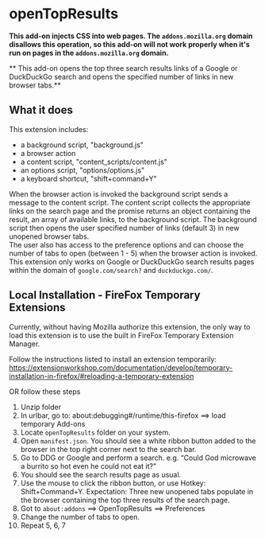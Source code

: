 # openTopResults

**This add-on injects CSS into web pages. The `addons.mozilla.org` domain disallows this operation, so this add-on will not work properly when it's run on pages in the `addons.mozilla.org` domain.**

** This add-on opens the top three search results links of a Google or DuckDuckGo search and opens the specified number of links in new browser tabs.**

## What it does

This extension includes:

* a background script, "background.js"
* a browser action
* a content script, "content_scripts/content.js"
* an options script, "options/options.js"
* a keyboard shortcut, "shift+command+Y"

When the browser action is invoked the background script sends a message to the content script.  The content script collects the appropriate links on the search page and the promise returns an object containing the result, an array of available links, to the background script.  The background script then opens the user specified number of links (default 3) in new unopened browser tabs.  
The user also has access to the preference options and can choose the number of tabs to open (between 1 - 5) when the browser action is invoked.
This extension only works on Google or DuckDuckGo search results pages within the domain of `google.com/search?` and `duckduckgo.com/`.


## Local Installation - FireFox Temporary Extensions

Currently, without having Mozilla authorize this extension, the only way to load this extension is to use the built in FireFox Temporary Extension Manager.

Follow the instructions listed to install an extension temporarily: 
https://extensionworkshop.com/documentation/develop/temporary-installation-in-firefox/#reloading-a-temporary-extension

OR follow these steps

1. Unzip folder
2. In urlbar, go to: about:debugging#/runtime/this-firefox ==> load temporary Add-ons
3. Locate `openTopResults` folder on your system.
4. Open `manifest.json`.  You should see a white ribbon button added to the browser in the top right corner next to the search bar.
5. Go to DDG or Google and perform a search. e.g. “Could God microwave a burrito so hot even he could not eat it?”
6. You should see the search results page as usual.
7. Use the mouse to click the ribbon button, or use Hotkey: Shift+Command+Y. 
Expectation: Three new unopened tabs populate in the browser containing the top three results of the search page.
8. Got to `about:addons` ==> OpenTopResults ==> Preferences
9. Change the number of tabs to open.
10. Repeat 5, 6, 7
